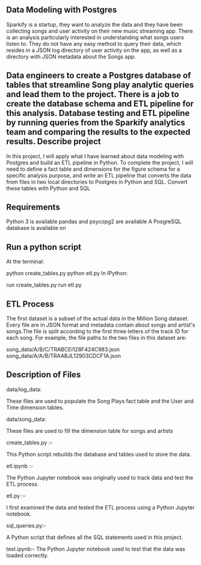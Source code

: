 Data Modeling with Postgres
-----------------------------
Sparkify is a startup, they want to analyze the data and they have been collecting songs and user activity on their new music streaming app. There is an analysis particularly interested in understanding what songs users listen to. They do not have any easy method to query their data, which resides in a JSON log directory of user activity on the app, as well as a directory with JSON metadata about the Songs app.

Data engineers to create a Postgres database of tables that streamline Song play analytic queries and lead them to the project. There is a job to create the database schema and ETL pipeline for this analysis. Database testing and ETL pipeline by running queries from the Sparkify analytics team and comparing the results to the expected results.
Describe project
----------------
In this project, I will apply what I have learned about data modeling with Postgres and build an ETL pipeline in Python. To complete the project, I will need to define a fact table and dimensions for the figure schema for a specific analysis purpose, and write an ETL pipeline that converts the data from files in two local directories to Postgres in Python and SQL. Convert these tables with Python and SQL

Requirements
------------

Python 3 is available
pandas and psycopg2 are available
A PosgreSQL database is available on 

Run a python script
-------------------
At the terminal:

python create_tables.py
python etl.py
In IPython:

run create_tables.py
run etl.py

ETL Process
-----------
The first dataset is a subset of the actual data in the Million Song dataset. Every file are in JSON format and metadata contain about songs and artist's songs.The file is split according to the first three letters of the track ID for each song. For example, the file paths to the two files in this dataset are:

song_data/A/B/C/TRABCEI128F424C983.json
song_data/A/A/B/TRAABJL12903CDCF1A.json

Description of Files
--------------------

data/log_data:

These files are used to populate the Song Plays fact table  and  the User and Time dimension tables.

data/song_data:

These files are used to fill the dimension table for songs and artists

create_tables.py :- 

This Python script rebuilds the database and tables used to store the data.

etl.ipynb :-

The Python Jupyter notebook was originally used to track data and test the ETL process.

etl.py :-

I first examined the data and tested the ETL process using a Python Jupyter notebook.
 
sql_queries.py:-

A Python script that defines all the SQL statements used in this project.

test.ipynb:- 
The Python Jupyter notebook used to test that the data was loaded correctly.











 

